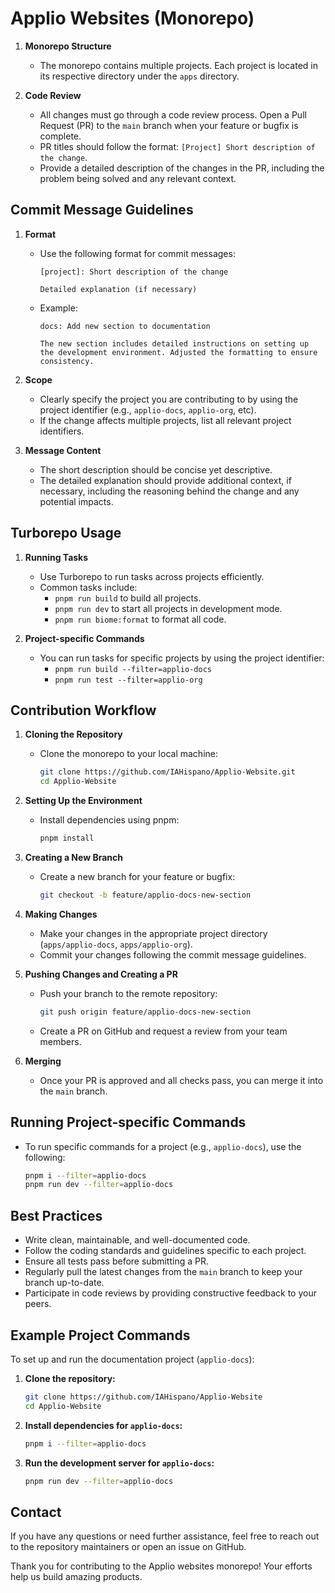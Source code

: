 # Applio Websites (Monorepo) 

1. **Monorepo Structure**
   - The monorepo contains multiple projects. Each project is located in its respective directory under the `apps` directory.

2. **Code Review**
   - All changes must go through a code review process. Open a Pull Request (PR) to the `main` branch when your feature or bugfix is complete.
   - PR titles should follow the format: `[Project] Short description of the change`.
   - Provide a detailed description of the changes in the PR, including the problem being solved and any relevant context.

## Commit Message Guidelines

1. **Format**
   - Use the following format for commit messages:
     ```
     [project]: Short description of the change

     Detailed explanation (if necessary)
     ```
   - Example: 
     ```
     docs: Add new section to documentation

     The new section includes detailed instructions on setting up the development environment. Adjusted the formatting to ensure consistency.
     ```

2. **Scope**
   - Clearly specify the project you are contributing to by using the project identifier (e.g., `applio-docs`, `applio-org`, etc).
   - If the change affects multiple projects, list all relevant project identifiers.

3. **Message Content**
   - The short description should be concise yet descriptive.
   - The detailed explanation should provide additional context, if necessary, including the reasoning behind the change and any potential impacts.

## Turborepo Usage

1. **Running Tasks**
   - Use Turborepo to run tasks across projects efficiently.
   - Common tasks include:
     - `pnpm run build` to build all projects.
     - `pnpm run dev` to start all projects in development mode.
     - `pnpm run biome:format` to format all code.

2. **Project-specific Commands**
   - You can run tasks for specific projects by using the project identifier:
     - `pnpm run build --filter=applio-docs`
     - `pnpm run test --filter=applio-org`

## Contribution Workflow

1. **Cloning the Repository**
   - Clone the monorepo to your local machine:
     ```sh
     git clone https://github.com/IAHispano/Applio-Website.git
     cd Applio-Website
     ```

2. **Setting Up the Environment**
   - Install dependencies using pnpm:
     ```sh
     pnpm install
     ```

3. **Creating a New Branch**
   - Create a new branch for your feature or bugfix:
     ```sh
     git checkout -b feature/applio-docs-new-section
     ```

4. **Making Changes**
   - Make your changes in the appropriate project directory (`apps/applio-docs`, `apps/applio-org`).
   - Commit your changes following the commit message guidelines.

5. **Pushing Changes and Creating a PR**
   - Push your branch to the remote repository:
     ```sh
     git push origin feature/applio-docs-new-section
     ```
   - Create a PR on GitHub and request a review from your team members.

6. **Merging**
   - Once your PR is approved and all checks pass, you can merge it into the `main` branch.

## Running Project-specific Commands

- To run specific commands for a project (e.g., `applio-docs`), use the following:
  ```sh
  pnpm i --filter=applio-docs
  pnpm run dev --filter=applio-docs
  ```

## Best Practices

- Write clean, maintainable, and well-documented code.
- Follow the coding standards and guidelines specific to each project.
- Ensure all tests pass before submitting a PR.
- Regularly pull the latest changes from the `main` branch to keep your branch up-to-date.
- Participate in code reviews by providing constructive feedback to your peers.

## Example Project Commands

To set up and run the documentation project (`applio-docs`):
1. **Clone the repository:**
   ```sh
   git clone https://github.com/IAHispano/Applio-Website
   cd Applio-Website
   ```

2. **Install dependencies for `applio-docs`:**
   ```sh
   pnpm i --filter=applio-docs
   ```

3. **Run the development server for `applio-docs`:**
   ```sh
   pnpm run dev --filter=applio-docs
   ```

## Contact

If you have any questions or need further assistance, feel free to reach out to the repository maintainers or open an issue on GitHub.

Thank you for contributing to the Applio websites monorepo! Your efforts help us build amazing products.
